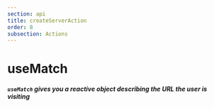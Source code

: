```yaml
---
section: api
title: createServerAction
order: 8
subsection: Actions
---
```


# useMatch

##### `useMatch` gives you a reactive object describing the URL the user is visiting

